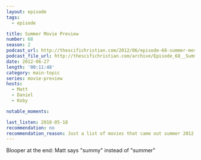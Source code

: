 ```yaml
---
layout: episode
tags:
  - episode

title: Summer Movie Preview
number: 68
season: 2
podcast_url: http://thescifichristian.com/2012/06/episode-68-summer-movie-preview/
podcast_file_url: http://thescifichristian.com/archive/Episode_68__Summer_Movie_Preview.mp3
date: 2012-06-27
length: '00:11:48'
category: main-topic
series: movie-preview
hosts:
  - Matt
  - Daniel
  - Koby

notable_moments:

last_listen: 2018-05-18
recommendation: no
recommendation_reason: Just a list of movies that came out summer 2012.
---
```

Blooper at the end: Matt says "summy" instead of "summer"